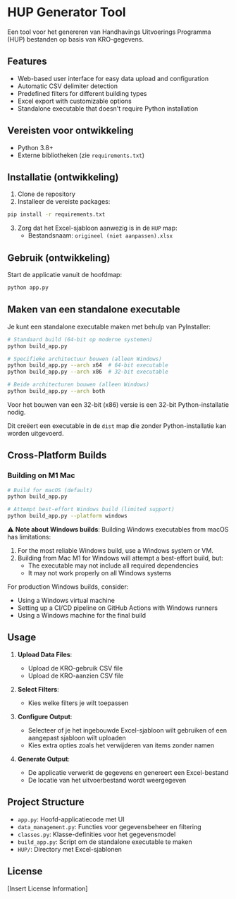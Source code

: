 # HUP Generator Tool

Een tool voor het genereren van Handhavings Uitvoerings Programma (HUP) bestanden op basis van KRO-gegevens.

## Features

- Web-based user interface for easy data upload and configuration
- Automatic CSV delimiter detection
- Predefined filters for different building types
- Excel export with customizable options
- Standalone executable that doesn't require Python installation

## Vereisten voor ontwikkeling

- Python 3.8+
- Externe bibliotheken (zie `requirements.txt`)

## Installatie (ontwikkeling)

1. Clone de repository
2. Installeer de vereiste packages:

```bash
pip install -r requirements.txt
```

3. Zorg dat het Excel-sjabloon aanwezig is in de `HUP` map:
   - Bestandsnaam: `origineel (niet aanpassen).xlsx`

## Gebruik (ontwikkeling)

Start de applicatie vanuit de hoofdmap:

```bash
python app.py
```

## Maken van een standalone executable

Je kunt een standalone executable maken met behulp van PyInstaller:

```bash
# Standaard build (64-bit op moderne systemen)
python build_app.py

# Specifieke architectuur bouwen (alleen Windows)
python build_app.py --arch x64  # 64-bit executable
python build_app.py --arch x86  # 32-bit executable

# Beide architecturen bouwen (alleen Windows)
python build_app.py --arch both
```

Voor het bouwen van een 32-bit (x86) versie is een 32-bit Python-installatie nodig.

Dit creëert een executable in de `dist` map die zonder Python-installatie kan worden uitgevoerd.

## Cross-Platform Builds

### Building on M1 Mac

```bash
# Build for macOS (default)
python build_app.py

# Attempt best-effort Windows build (limited support)
python build_app.py --platform windows
```

⚠️ **Note about Windows builds**: Building Windows executables from macOS has limitations:

1. For the most reliable Windows build, use a Windows system or VM.
2. Building from Mac M1 for Windows will attempt a best-effort build, but:
   - The executable may not include all required dependencies
   - It may not work properly on all Windows systems

For production Windows builds, consider:
- Using a Windows virtual machine
- Setting up a CI/CD pipeline on GitHub Actions with Windows runners
- Using a Windows machine for the final build

## Usage

1. **Upload Data Files**:
   - Upload de KRO-gebruik CSV file
   - Upload de KRO-aanzien CSV file

2. **Select Filters**:
   - Kies welke filters je wilt toepassen

3. **Configure Output**:
   - Selecteer of je het ingebouwde Excel-sjabloon wilt gebruiken of een aangepast sjabloon wilt uploaden
   - Kies extra opties zoals het verwijderen van items zonder namen

4. **Generate Output**:
   - De applicatie verwerkt de gegevens en genereert een Excel-bestand
   - De locatie van het uitvoerbestand wordt weergegeven

## Project Structure

- `app.py`: Hoofd-applicatiecode met UI
- `data_management.py`: Functies voor gegevensbeheer en filtering
- `classes.py`: Klasse-definities voor het gegevensmodel
- `build_app.py`: Script om de standalone executable te maken
- `HUP/`: Directory met Excel-sjablonen

## License

[Insert License Information]
